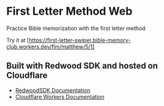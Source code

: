 # First Letter Method Web

Practice Bible memorization with the first letter method

Try it at [https://first-letter-swiper.bible-memory-club.workers.dev/flm/matthew/5/1]

## Built with Redwood SDK and hosted on Cloudflare

- [RedwoodSDK Documentation](https://docs.rwsdk.com/)
- [Cloudflare Workers Documentation](https://developers.cloudflare.com/workers)
